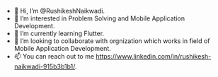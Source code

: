 - 👋 Hi, I’m @RushikeshNaikwadi.
- 👀 I’m interested in Problem Solving and Mobile Application Development.
- 🌱 I’m currently learning Flutter.
- 💞️ I’m looking to collaborate with orgnization which works in field of Mobile Application Development.
- 📫 You can reach out to me https://www.linkedin.com/in/rushikesh-naikwadi-915b3b1b1/.

<!---
RushikeshNaikwadi/RushikeshNaikwadi is a ✨ special ✨ repository because its `README.md` (this file) appears on your GitHub profile.
You can click the Preview link to take a look at your changes.
--->
